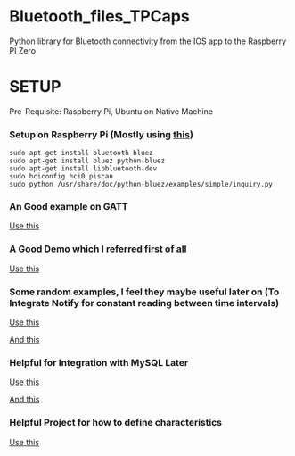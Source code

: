 # Bluetooth_files_TPCaps
Python library for Bluetooth connectivity from the IOS app to the Raspberry PI Zero

# SETUP

Pre-Requisite: Raspberry Pi, Ubuntu on Native Machine

### Setup on Raspberry Pi (Mostly using [this](https://github.com/EnableTech/raspberry-bluetooth-demo))


```
sudo apt-get install bluetooth bluez
sudo apt-get install bluez python-bluez
sudo apt-get install libbluetooth-dev
sudo hciconfig hci0 piscan
sudo python /usr/share/doc/python-bluez/examples/simple/inquiry.py
```

### An Good example on GATT 

[Use this](https://stackoverflow.com/questions/56461087/programming-a-ble-server-and-a-client-both-in-a-raspberry-pi)

### A Good Demo which I referred first of all

[Use this](https://scribles.net/creating-ble-gatt-server-uart-service-on-raspberry-pi/)

### Some random examples, I feel they maybe useful later on (To Integrate Notify for constant reading between time intervals)

[Use this](https://github.com/ykasidit/bluez-gatt-server)

[And this](https://github.com/ARMmbed/ble-examples/tree/master/BLE_Thermometer)

### Helpful for Integration with MySQL Later
[Use this](https://www.instructables.com/id/Monitor-and-Record-Temperature-With-Bluetooth-LE-a/)

[And this](https://drive.google.com/file/d/10vOeEAbS7mi_eXn_gi_EjiGVKkSJndLA/view)

### Helpful Project for how to define characteristics

[Use this](https://github.com/prabhv/BLE-V2V-V2I/blob/30842e3e8f54950b370575217ad25fcdfa57d0b3/peripheral/infra_server.py)

